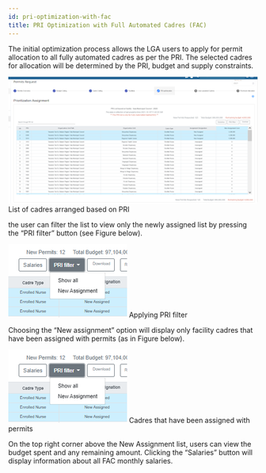 ```yaml
---
id: pri-optimization-with-fac
title: PRI Optimization with Full Automated Cadres (FAC)
---
```


The initial optimization process allows the LGA users to apply for permit allocation to all fully automated cadres as per the PRI. The selected cadres for allocation will be determined by the PRI, budget and supply constraints.

![img alt](/img/PRI_FAC.png)
List of cadres arranged based on PRI

the user can filter the list to view only the newly assigned list by pressing the “PRI filter” button (see Figure below).

![img alt](/img/PRI_FAC2.png)
Applying PRI filter

Choosing the “New assignment” option will display only facility cadres that have been assigned with permits (as in Figure below).

![img alt](/img/PRI_FAC2.png)
Cadres that have been assigned with permits

On the top right corner above the New Assignment list, users can view the budget spent and any remaining amount. Clicking the “Salaries” button will display information about all FAC monthly salaries.
